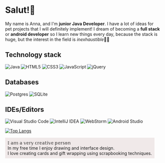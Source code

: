 # Salut!💃

My name is Anna, and I'm **junior Java Developer**. I have a lot of ideas for pet projects that I will definitely implement! I dream of becoming a **full stack** or **android developer** so I learn new things every day, because the stack is huge, but the interest in the field is _inexhaustible_👩‍💻

## Technology stack
![Java](https://img.shields.io/badge/java-%23ED8B00.svg?style=for-the-badge&logo=openjdk&logoColor=white)
![HTML5](https://img.shields.io/badge/html5-%23E34F26.svg?style=for-the-badge&logo=html5&logoColor=white)
![CSS3](https://img.shields.io/badge/css3-%231572B6.svg?style=for-the-badge&logo=css3&logoColor=white)
![JavaScript](https://img.shields.io/badge/javascript-%23323330.svg?style=for-the-badge&logo=javascript&logoColor=%23F7DF1E)
![jQuery](https://img.shields.io/badge/jquery-%230769AD.svg?style=for-the-badge&logo=jquery&logoColor=white)

## Databases
![Postgres](https://img.shields.io/badge/postgres-%23316192.svg?style=for-the-badge&logo=postgresql&logoColor=white)
![SQLite](https://img.shields.io/badge/sqlite-%2307405e.svg?style=for-the-badge&logo=sqlite&logoColor=white)

## IDEs/Editors
![Visual Studio Code](https://img.shields.io/badge/Visual%20Studio%20Code-0078d7.svg?style=for-the-badge&logo=visual-studio-code&logoColor=white)
![IntelliJ IDEA](https://img.shields.io/badge/IntelliJIDEA-000000.svg?style=for-the-badge&logo=intellij-idea&logoColor=white)
![WebStorm](https://img.shields.io/badge/webstorm-143?style=for-the-badge&logo=webstorm&logoColor=white&color=black)
![Android Studio](https://img.shields.io/badge/Android%20Studio-3DDC84.svg?style=for-the-badge&logo=android-studio&logoColor=white)


[![Top Langs](https://github-readme-stats.vercel.app/api/top-langs/?username=anuraghazra&layout=compact)](https://github.com/anuraghazra/github-readme-stats)

<div style="width: fit-content; background-color: #f0e9e9; padding: 8px">
𝕀 𝕒𝕞 𝕒 𝕧𝕖𝕣𝕪 𝕔𝕣𝕖𝕒𝕥𝕚𝕧𝕖 𝕡𝕖𝕣𝕤𝕠𝕟<br>
In my free time I enjoy drawing and interface design.<br>
I love creating cards and gift wrapping using scrapbooking techniques.
</div>

